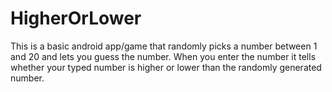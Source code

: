 # HigherOrLower
This is a basic android app/game that randomly picks a number between 1 and 20 and lets you guess the number.
When you enter the number it tells whether your typed number is higher or lower than the randomly generated number.
